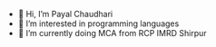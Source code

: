 - 👋 Hi, I’m Payal Chaudhari
- 👀 I’m interested in programming languages
- 🌱 I’m currently doing MCA from RCP IMRD Shirpur





<!---
PayalChaudhari14/PayalChaudhari14 is a ✨ special ✨ repository because its `README.md` (this file) appears on your GitHub profile.
You can click the Preview link to take a look at your changes.
--->

